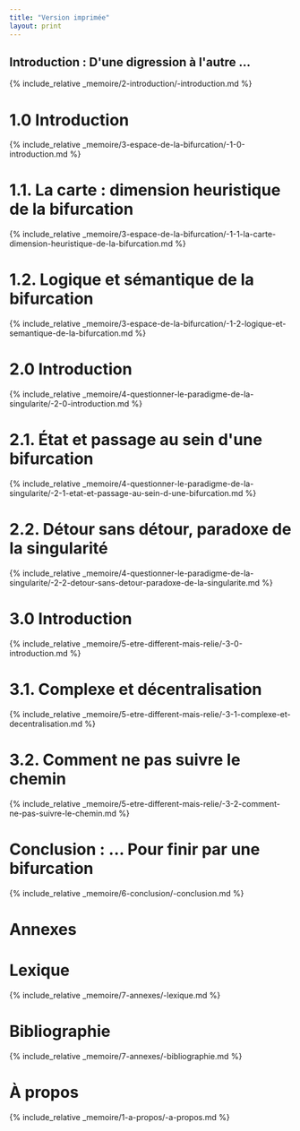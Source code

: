 ```yaml
---
title: "Version imprimée"
layout: print
---
```

<section class="intro">
<h1 class="chapter" id="n0">Introduction : D'une digression à l'autre ...</h1>
</section>
{% include_relative _memoire/2-introduction/-introduction.md %}

<h1 class="chapter" id="n1">1.0 Introduction</h1>

{% include_relative _memoire/3-espace-de-la-bifurcation/-1-0-introduction.md %}

<h1 class="sub-chapter" id="n1-1">1.1. La carte : dimension heuristique de la bifurcation</h1>

{% include_relative _memoire/3-espace-de-la-bifurcation/-1-1-la-carte-dimension-heuristique-de-la-bifurcation.md %}

<h1 class="sub-chapter" id="n1-2">1.2. Logique et sémantique de la bifurcation</h1>

{% include_relative _memoire/3-espace-de-la-bifurcation/-1-2-logique-et-semantique-de-la-bifurcation.md %}

<h1 class="chapter" id="n2">2.0 Introduction</h1>

{% include_relative _memoire/4-questionner-le-paradigme-de-la-singularite/-2-0-introduction.md %}

<h1 class="sub-chapter" id="n2-1">2.1. État et passage au sein d'une bifurcation</h1>

{% include_relative _memoire/4-questionner-le-paradigme-de-la-singularite/-2-1-etat-et-passage-au-sein-d-une-bifurcation.md %}

<h1 class="sub-chapter" id="n2-2">2.2. Détour sans détour, paradoxe de la singularité</h1>

{% include_relative _memoire/4-questionner-le-paradigme-de-la-singularite/-2-2-detour-sans-detour-paradoxe-de-la-singularite.md %}

<h1 class="chapter" id="n3">3.0 Introduction</h1>

{% include_relative _memoire/5-etre-different-mais-relie/-3-0-introduction.md %}

<h1 class="sub-chapter" id="n3-1">3.1. Complexe et décentralisation</h1>

{% include_relative _memoire/5-etre-different-mais-relie/-3-1-complexe-et-decentralisation.md %}

<h1 class="sub-chapter" id="n3-2">3.2. Comment ne pas suivre le chemin</h1>

{% include_relative _memoire/5-etre-different-mais-relie/-3-2-comment-ne-pas-suivre-le-chemin.md %}

<h1 class="chapter" id="n-c">Conclusion : ... Pour finir par une bifurcation</h1>

{% include_relative _memoire/6-conclusion/-conclusion.md %}

<h1 class="chapter" id="n-a">Annexes</h1>

<h1 class="biblio" id="n-a-1">Lexique</h1>

{% include_relative _memoire/7-annexes/-lexique.md %}

<h1 class="sub-annexes" id="n-a-2">Bibliographie</h1>

{% include_relative _memoire/7-annexes/-bibliographie.md %}

<h1 class="chapter">À propos</h1>

{% include_relative _memoire/1-a-propos/-a-propos.md %}
